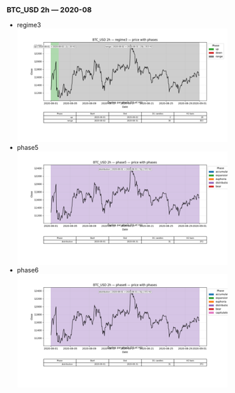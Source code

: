 ### BTC_USD 2h — 2020-08

- regime3
![BTC_USD_2h_regime3_2020-08_phase_price.png](outputs/fourier/phase_monthly/BTC_USD/2h/2020/2020-08/BTC_USD_2h_regime3_2020-08_phase_price.png)
- phase5
![BTC_USD_2h_phase5_2020-08_phase_price.png](outputs/fourier/phase_monthly/BTC_USD/2h/2020/2020-08/BTC_USD_2h_phase5_2020-08_phase_price.png)
- phase6
![BTC_USD_2h_phase6_2020-08_phase_price.png](outputs/fourier/phase_monthly/BTC_USD/2h/2020/2020-08/BTC_USD_2h_phase6_2020-08_phase_price.png)